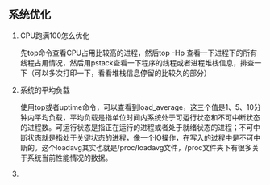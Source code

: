 ## 系统优化

1. CPU跑满100怎么优化

   先top命令查看CPU占用比较高的进程，然后top -Hp <pid> 查看一下进程下的所有线程占用情况，然后用pstack查看一下程序的线程或者进程堆栈信息，排查一下（可以多次打印一下，看看堆栈信息停留的比较久的部分）

2. 系统的平均负载

   使用top或者uptime命令，可以查看到load_average，这三个值是1、5、10分钟内平均负载，平均负载是指单位时间内系统处于可运行状态和不可中断状态的进程数。可运行状态是指正在运行的进程或者处于就绪状态的进程；不可中断状态就是指处于关键状态的进程，像一个IO操作，在写入的过程中是不可中断的。这个loadavg其实也就是/proc/loadavg文件，/proc文件夹下有很多关于系统当前性能情况的数据。

3. 